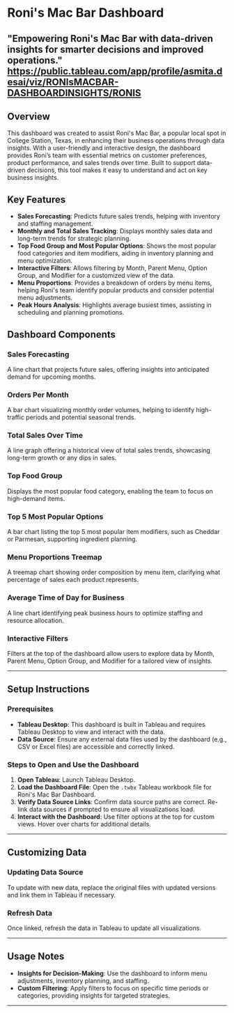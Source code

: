 # Roni's Mac Bar Dashboard
**"Empowering Roni's Mac Bar with data-driven insights for smarter decisions and improved operations."**
https://public.tableau.com/app/profile/asmita.desai/viz/RONIsMACBAR-DASHBOARDINSIGHTS/RONIS
---

## Overview
This dashboard was created to assist Roni's Mac Bar, a popular local spot in College Station, Texas, in enhancing their business operations through data insights. With a user-friendly and interactive design, the dashboard provides Roni’s team with essential metrics on customer preferences, product performance, and sales trends over time. Built to support data-driven decisions, this tool makes it easy to understand and act on key business insights.

## Key Features

- **Sales Forecasting**: Predicts future sales trends, helping with inventory and staffing management.
- **Monthly and Total Sales Tracking**: Displays monthly sales data and long-term trends for strategic planning.
- **Top Food Group and Most Popular Options**: Shows the most popular food categories and item modifiers, aiding in inventory planning and menu optimization.
- **Interactive Filters**: Allows filtering by Month, Parent Menu, Option Group, and Modifier for a customized view of the data.
- **Menu Proportions**: Provides a breakdown of orders by menu items, helping Roni's team identify popular products and consider potential menu adjustments.
- **Peak Hours Analysis**: Highlights average busiest times, assisting in scheduling and planning promotions.

## Dashboard Components

### Sales Forecasting
A line chart that projects future sales, offering insights into anticipated demand for upcoming months.

### Orders Per Month
A bar chart visualizing monthly order volumes, helping to identify high-traffic periods and potential seasonal trends.

### Total Sales Over Time
A line graph offering a historical view of total sales trends, showcasing long-term growth or any dips in sales.

### Top Food Group
Displays the most popular food category, enabling the team to focus on high-demand items.

### Top 5 Most Popular Options
A bar chart listing the top 5 most popular item modifiers, such as Cheddar or Parmesan, supporting ingredient planning.

### Menu Proportions Treemap
A treemap chart showing order composition by menu item, clarifying what percentage of sales each product represents.

### Average Time of Day for Business
A line chart identifying peak business hours to optimize staffing and resource allocation.

### Interactive Filters
Filters at the top of the dashboard allow users to explore data by Month, Parent Menu, Option Group, and Modifier for a tailored view of insights.

---

## Setup Instructions

### Prerequisites
- **Tableau Desktop**: This dashboard is built in Tableau and requires Tableau Desktop to view and interact with the data.
- **Data Source**: Ensure any external data files used by the dashboard (e.g., CSV or Excel files) are accessible and correctly linked.

### Steps to Open and Use the Dashboard
1. **Open Tableau**: Launch Tableau Desktop.
2. **Load the Dashboard File**: Open the `.twbx` Tableau workbook file for Roni's Mac Bar Dashboard.
3. **Verify Data Source Links**: Confirm data source paths are correct. Re-link data sources if prompted to ensure all visualizations load.
4. **Interact with the Dashboard**: Use filter options at the top for custom views. Hover over charts for additional details.

---

## Customizing Data

### Updating Data Source
To update with new data, replace the original files with updated versions and link them in Tableau if necessary.

### Refresh Data
Once linked, refresh the data in Tableau to update all visualizations.

---

## Usage Notes
- **Insights for Decision-Making**: Use the dashboard to inform menu adjustments, inventory planning, and staffing.
- **Custom Filtering**: Apply filters to focus on specific time periods or categories, providing insights for targeted strategies.

---
